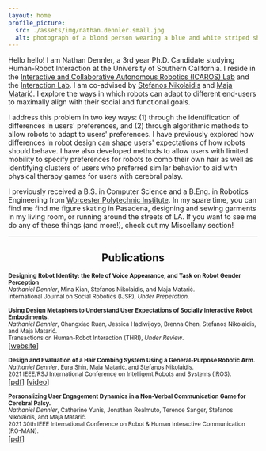 ```yaml
---
layout: home
profile_picture:
  src: ./assets/img/nathan.dennler.small.jpg
  alt: photograph of a blond person wearing a blue and white striped shirt staring into the camera.
---
```


<p>
  Hello hello! I am Nathan Dennler, a 3rd year Ph.D. Candidate studying Human-Robot Interaction at the University of Southern California. I reside in the <a href="https://icaros.usc.edu/">Interactive and Collaborative Autonomous Robotics (ICAROS) Lab</a> and the <a href="https://uscinteractionlab.web.app/">Interaction Lab</a>. I am co-advised by <a href="https://stefanosnikolaidis.net/">Stefanos Nikolaidis</a> and <a href="http://maja-mataric.web.app">Maja Matarić</a>. I explore the ways in which robots can adapt to different end-users to maximally align with their social and functional goals. 
</p>

<p>
  I address this problem in two key ways: (1) through the identification of differences in users' preferences, and (2) through algorithmic methods to allow robots to adapt to users' preferences. I have previously explored how differences in robot design can shape users' expectations of how robots should behave. I have also developed methods to allow users with limited mobility to specify preferences for robots to comb their own hair as well as identifying clusters of users who preferred similar behavior to aid with physical therapy games for users with cerebral palsy.
</p>

<p>
  I previously received a B.S. in Computer Science and a B.Eng. in Robotics Engineering from <a href="https://www.wpi.edu/">Worcester Polytechnic Institute</a>. In my spare time, you can find me find me figure skating in Pasadena, designing and sewing garments in my living room, or running around the streets of LA. If you want to see me do any of these things (and more!), check out my Miscellany section!
</p>

<hr style="background-color:#e8e8e8;border:none;height:1px;">
<h2 style="text-align:center;">
Publications
</h2>

<p>
  <small>
  <b>Designing Robot Identity: the Role of Voice Appearance, and Task on Robot Gender Perception </b><br>
  <i>Nathaniel Dennler</i>, Mina Kian, Stefanos Nikolaidis, and Maja Matarić. <br>
  International Journal on Social Robotics (IJSR), <i>Under Preperation</i>.<br>
  </small>
</p>

<p>
  <small>
  <b>Using Design Metaphors to Understand User Expectations of Socially Interactive Robot Embodiments. </b><br>
  <i>Nathaniel Dennler</i>, Changxiao Ruan, Jessica Hadiwijoyo, Brenna Chen, Stefanos Nikolaidis, and Maja Matarić. <br>
  Transactions on Human-Robot Interaction (THRI), <i>Under Review</i>.<br>
  </small>
  [<a href="https://interaction-lab.github.io/robot-metaphors/">website</a>]
</p>

<p>
  <small>
  <b>Design and Evaluation of a Hair Combing System Using a General-Purpose Robotic Arm. </b><br>
  <i>Nathaniel Dennler</i>, Eura Shin, Maja Matarić, and Stefanos Nikolaidis. <br>
  2021 IEEE/RSJ International Conference on Intelligent Robots and Systems (IROS).<br>
  </small>
  [<a href="https://ieeexplore.ieee.org/document/9636768">pdf</a>] [<a href="https://youtu.be/FJ8jtZohNak">video</a>]<!-- [<a href="https://youtu.be/FJ8jtZohNak">presentation</a>] -->
</p>

<p>
  <small>
  <b>Personalizing User Engagement Dynamics in a Non-Verbal Communication Game for Cerebral Palsy. </b><br>
  <i>Nathaniel Dennler</i>, Catherine Yunis, Jonathan Realmuto, Terence Sanger, Stefanos Nikolaidis, and Maja Matarić. <br>
  2021 30th IEEE International Conference on Robot & Human Interactive Communication (RO-MAN).<br>
  </small>
  [<a href="https://ieeexplore.ieee.org/document/9515466">pdf</a>]
</p>
